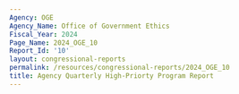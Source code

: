 ```yaml
---
Agency: OGE
Agency_Name: Office of Government Ethics
Fiscal_Year: 2024
Page_Name: 2024_OGE_10
Report_Id: '10'
layout: congressional-reports
permalink: /resources/congressional-reports/2024_OGE_10
title: Agency Quarterly High-Priorty Program Report
---
```


